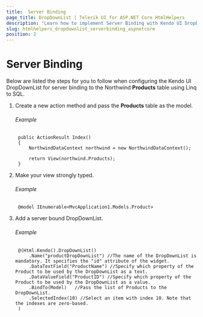 ```yaml
---
title:  Server Binding
page_title: DropDownList | Telerik UI for ASP.NET Core HtmlHelpers
description: "Learn how to implement Server Binding with Kendo UI DropDownList HtmlHelper for ASP.NET Core (MVC 6 or ASP.NET Core MVC)."
slug: htmlhelpers_dropdownlist_serverbinding_aspnetcore
position: 2
---
```


# Server Binding

Below are listed the steps for you to follow when configuring the Kendo UI DropDownList for server binding to the Northwind **Products** table using Linq to SQL.

1. Create a new action method and pass the **Products** table as the model.

    ###### Example

        public ActionResult Index()
        {
            NorthwindDataContext northwind = new NorthwindDataContext();

            return View(northwind.Products);
        }

1. Make your view strongly typed.

    ###### Example

        @model IEnumerable<MvcApplication1.Models.Product>


1. Add a server bound DropDownList.

    ###### Example

        @(Html.Kendo().DropDownList()
            .Name("productDropDownList") //The name of the DropDownList is mandatory. It specifies the "id" attribute of the widget.
            .DataTextField("ProductName") //Specify which property of the Product to be used by the DropDownList as a text.
            .DataValueField("ProductID") //Specify which property of the Product to be used by the DropDownList as a value.
            .BindTo(Model)   //Pass the list of Products to the DropDownList.
            .SelectedIndex(10) //Select an item with index 10. Note that the indexes are zero-based.
        )
